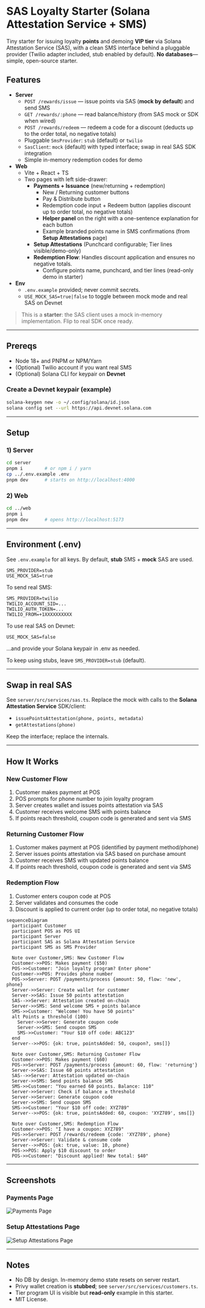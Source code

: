 # SAS Loyalty Starter (Solana Attestation Service + SMS)

Tiny starter for issuing loyalty **points** and demoing **VIP tier** via Solana Attestation Service (SAS), with a clean SMS interface behind a pluggable provider (Twilio adapter included, stub enabled by default). **No databases**—simple, open-source starter.

## Features
- **Server**
  - `POST /rewards/issue` — issue points via SAS (**mock by default**) and send SMS
  - `GET /rewards/:phone` — read balance/history (from SAS mock or SDK when wired)
  - `POST /rewards/redeem` — redeem a code for a discount (deducts up to the order total, no negative totals)
  - Pluggable `SmsProvider`: `stub` (default) or `twilio`
  - `SasClient`: `mock` (default) with typed interface; swap in real SAS SDK integration
  - Simple in-memory redemption codes for demo
- **Web**
  - Vite + React + TS
  - Two pages with left side-drawer:
    - **Payments + Issuance** (new/returning + redemption)
      - New / Returning customer buttons
      - Pay & Distribute button
      - Redemption code input + Redeem button (applies discount up to order total, no negative totals)
      - **Helper panel** on the right with a one-sentence explanation for each button
      - Example branded points name in SMS confirmations (from **Setup Attestations** page)
    - **Setup Attestations** (Punchcard configurable; Tier lines visible/demo-only)
    - **Redemption Flow**: Handles discount application and ensures no negative totals.
      - Configure points name, punchcard, and tier lines (read-only demo in starter)
- **Env**
  - `.env.example` provided; never commit secrets.
  - `USE_MOCK_SAS=true|false` to toggle between mock mode and real SAS on Devnet

> This is a **starter**: the SAS client uses a mock in-memory implementation. Flip to real SDK once ready.

---

## Prereqs
- Node 18+ and PNPM or NPM/Yarn
- (Optional) Twilio account if you want real SMS
- (Optional) Solana CLI for keypair on **Devnet**

### Create a Devnet keypair (example)
```bash
solana-keygen new -o ~/.config/solana/id.json
solana config set --url https://api.devnet.solana.com
```

---

## Setup

### 1) Server
```bash
cd server
pnpm i        # or npm i / yarn
cp ../.env.example .env
pnpm dev      # starts on http://localhost:4000
```

### 2) Web
```bash
cd ../web
pnpm i
pnpm dev      # opens http://localhost:5173
```

---

## Environment (.env)
See `.env.example` for all keys. By default, **stub** SMS + **mock** SAS are used.

```
SMS_PROVIDER=stub
USE_MOCK_SAS=true
```

To send real SMS:
```
SMS_PROVIDER=twilio
TWILIO_ACCOUNT_SID=...
TWILIO_AUTH_TOKEN=...
TWILIO_FROM=+1XXXXXXXXXX
```

To use real SAS on Devnet:
```
USE_MOCK_SAS=false
```
…and provide your Solana keypair in .env as needed.

To keep using stubs, leave `SMS_PROVIDER=stub` (default).

---

## Swap in real SAS
See `server/src/services/sas.ts`. Replace the mock with calls to the **Solana Attestation Service** SDK/client:
- `issuePointsAttestation(phone, points, metadata)`
- `getAttestations(phone)`

Keep the interface; replace the internals.

---

## How It Works

### New Customer Flow
1. Customer makes payment at POS
2. POS prompts for phone number to join loyalty program
3. Server creates wallet and issues points attestation via SAS
4. Customer receives welcome SMS with points balance
5. If points reach threshold, coupon code is generated and sent via SMS

### Returning Customer Flow
1. Customer makes payment at POS (identified by payment method/phone)
2. Server issues points attestation via SAS based on purchase amount
3. Customer receives SMS with updated points balance
4. If points reach threshold, coupon code is generated and sent via SMS

### Redemption Flow
1. Customer enters coupon code at POS
2. Server validates and consumes the code
3. Discount is applied to current order (up to order total, no negative totals)

```mermaid
sequenceDiagram
  participant Customer
  participant POS as POS UI
  participant Server
  participant SAS as Solana Attestation Service
  participant SMS as SMS Provider
  
  Note over Customer,SMS: New Customer Flow
  Customer->>POS: Makes payment ($50)
  POS->>Customer: "Join loyalty program? Enter phone"
  Customer->>POS: Provides phone number
  POS->>Server: POST /payments/process {amount: 50, flow: 'new', phone}
  Server->>Server: Create wallet for customer
  Server->>SAS: Issue 50 points attestation
  SAS-->>Server: Attestation created on-chain
  Server->>SMS: Send welcome SMS + points balance
  SMS->>Customer: "Welcome! You have 50 points"
  alt Points ≥ threshold (100)
    Server->>Server: Generate coupon code
    Server->>SMS: Send coupon SMS
    SMS->>Customer: "Your $10 off code: ABC123"
  end
  Server-->>POS: {ok: true, pointsAdded: 50, coupon?, sms[]}
  
  Note over Customer,SMS: Returning Customer Flow  
  Customer->>POS: Makes payment ($60)
  POS->>Server: POST /payments/process {amount: 60, flow: 'returning'}
  Server->>SAS: Issue 60 points attestation
  SAS-->>Server: Attestation updated on-chain
  Server->>SMS: Send points balance SMS
  SMS->>Customer: "You earned 60 points. Balance: 110"
  Server->>Server: Check if balance ≥ threshold
  Server->>Server: Generate coupon code
  Server->>SMS: Send coupon SMS
  SMS->>Customer: "Your $10 off code: XYZ789"
  Server-->>POS: {ok: true, pointsAdded: 60, coupon: 'XYZ789', sms[]}
  
  Note over Customer,SMS: Redemption Flow
  Customer->>POS: "I have a coupon: XYZ789"
  POS->>Server: POST /rewards/redeem {code: 'XYZ789', phone}
  Server->>Server: Validate & consume code
  Server-->>POS: {ok: true, value: 10, phone}
  POS->>POS: Apply $10 discount to order
  POS->>Customer: "Discount applied! New total: $40"
```

---

## Screenshots

### Payments Page
![Payments Page](web/public/screenshots/payments-page.png)

### Setup Attestations Page
![Setup Attestations Page](web/public/screenshots/setup-attestations-page.png)

---

## Notes
- No DB by design. In-memory demo state resets on server restart.
- Privy wallet creation is **stubbed**; see `server/src/services/customers.ts`.
- Tier program UI is visible but **read-only** example in this starter.
- MIT License.
